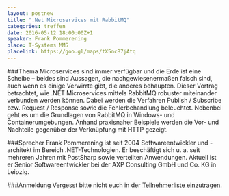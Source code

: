 ```yaml
---
layout: postnew
title: ".Net Microservices mit RabbitMQ"
categories: treffen
date: 2016-05-12 18:00:00Z+1
speaker: Frank Pommerening
place: T-Systems MMS
placelink: https://goo.gl/maps/tX5ncB7jAtq
---
```


###Thema
Microservices sind immer verfügbar und die Erde ist eine Scheibe – beides sind Aussagen, die nachgewiesenermaßen falsch sind, auch wenn es einige Verwirrte gibt, die anderes behaupten. Dieser Vortrag betrachtet, wie .NET Microservices mittels RabbitMQ robuster miteinander verbunden werden können. Dabei werden die Verfahren Publish / Subscribe bzw. Request / Response sowie die Fehlerbehandlung beleuchtet.
Nebenbei geht es um die Grundlagen von RabbitMQ in Windows- und Containerumgebungen. Anhand praxisnaher Beispiele werden die Vor- und Nachteile gegenüber der Verknüpfung mit HTTP gezeigt.

###Sprecher
Frank Pommerening ist seit 2004 Softwareentwickler und -architekt im Bereich .NET-Technologien. Er beschäftigt sich u. a. seit mehreren Jahren mit PostSharp sowie verteilten Anwendungen. Aktuell ist er Senior Softwareentwickler bei der AXP Consulting GmbH und Co. KG in Leipzig.

###Anmeldung
Vergesst bitte nicht euch in der [Teilnehmerliste einzutragen](https://www.xing.com/events/net-microservices-rabbitmq-1666052).
